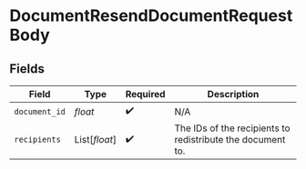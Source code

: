 # DocumentResendDocumentRequestBody


## Fields

| Field                                                      | Type                                                       | Required                                                   | Description                                                |
| ---------------------------------------------------------- | ---------------------------------------------------------- | ---------------------------------------------------------- | ---------------------------------------------------------- |
| `document_id`                                              | *float*                                                    | :heavy_check_mark:                                         | N/A                                                        |
| `recipients`                                               | List[*float*]                                              | :heavy_check_mark:                                         | The IDs of the recipients to redistribute the document to. |